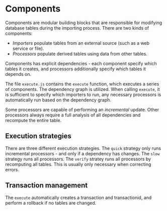 # Components
Components are modular building blocks that are responsible for modifying database tables
during the importing process. There are two kinds of components:

 - *Importers* populate tables from an external source (such as a web service or file).
 - *Processors* populate derived tables using data from other tables.
 
 Components has explicit dependencies - each component specify which tables it creates, and
 processors additionally specify which tables it depends on. 
 
 The file `execute.js` contains the `execute` function, which executes a series of components. The
 dependency graph is utilized. When calling `execute`, it is sufficient to specify which importers
 to run, any necessary processors is automatically run based on the dependency graph.
 
 Some processors are capable of performing an *incremental* update. Other processors always
 require a full analysis of all dependencies and recompute the entire table.
 
 ## Execution strategies
 There are three different execution strategies. The `quick` strategy only runs incremental processors - 
 and only if a dependency has changes. The `slow` strategy runs all processors. 
 The `verify` stratey runs all processors by recomputing all tables. This is usually only necessary
 when correcting errors.
 
 ## Transaction management
 The `execute` automatically creates a transaction and transactionid, and perform a rollback if no tables are changed.